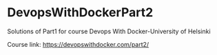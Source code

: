 # DevopsWithDockerPart2
Solutions of Part1 for course Devops With Docker-University of Helsinki

Course link: https://devopswithdocker.com/part2/
